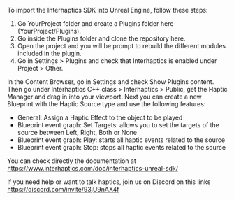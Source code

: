 To import the Interhaptics SDK into Unreal Engine, follow these steps:

1. Go YourProject folder and create a Plugins folder here (YourProject/Plugins).
2. Go inside the Plugins folder and clone the repository here.
3. Open the project and you will be prompt to rebuild the different modules included in the plugin. 
4. Go in Settings > Plugins and check that Interhaptics is enabled under Project > Other.

In the Content Browser, go in Settings and check Show Plugins content. Then go under Interhaptics C++ class > Interhaptics > Public, get the Haptic Manager and drag in into your viewport.
Next you can create a new Blueprint with the Haptic Source type and use the following features:
+ General: Assign a Haptic Effect to the object to be played
+ Blueprint event graph: Set Targets: allows you to set the targets of the source between Left, Right, Both or None
+ Blueprint event graph: Play: starts all haptic events related to the source
+ Blueprint event graph: Stop: stops all haptic events related to the source

You can check directly the documentation at https://www.interhaptics.com/doc/interhaptics-unreal-sdk/

If you need help or want to talk haptics, join us on Discord on this links https://discord.com/invite/93jU9nAX4f
